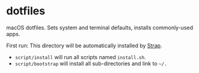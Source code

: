dotfiles
========

macOS dotfiles. Sets system and terminal defaults, installs commonly-used apps.

First run:
This directory will be automatically installed by [Strap](https://github.com/MikeMcQuaid/strap/).

* `script/install` will run all scripts named `install.sh`.
* `script/bootstrap` will install all sub-directories and link to `~/.`
